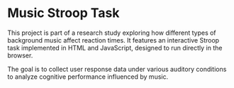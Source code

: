 # Music Stroop Task

This project is part of a research study exploring how different types of background music affect reaction times. It features an interactive Stroop task implemented in HTML and JavaScript, designed to run directly in the browser.

The goal is to collect user response data under various auditory conditions to analyze cognitive performance influenced by music.